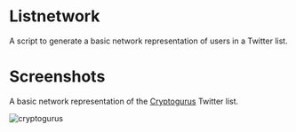 # Listnetwork

A script to generate a basic network representation of users in a Twitter list.

# Screenshots 

A basic network representation of the [Cryptogurus](https://twitter.com/i/lists/1195946586943000576) Twitter list.

![cryptogurus](https://user-images.githubusercontent.com/5001385/99338473-2097d380-2839-11eb-95db-10a8e50a53cb.png)

